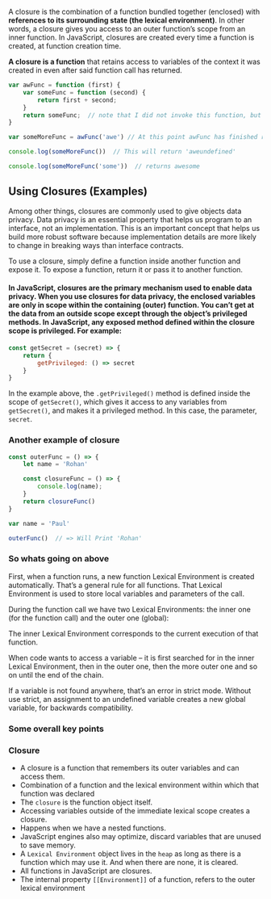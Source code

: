 A closure is the combination of a function bundled together (enclosed) with **references to its surrounding state (the lexical environment)**. In other words, a closure gives you access to an outer function’s scope from an inner function. In JavaScript, closures are created every time a function is created, at function creation time.

**A closure is a function** that retains access to variables of the context it was created in even after said function call has returned.

```js
var awFunc = function (first) {
    var someFunc = function (second) {
        return first + second;
    }
    return someFunc;  // note that I did not invoke this function, but I did return the function
}

var someMoreFunc = awFunc('awe') // At this point awFunc has finished running

console.log(someMoreFunc())  // This will return 'aweundefined'

console.log(someMoreFunc('some'))  // returns awesome
```

## Using Closures (Examples)

Among other things, closures are commonly used to give objects data privacy. Data privacy is an essential property that helps us program to an interface, not an implementation. This is an important concept that helps us build more robust software because implementation details are more likely to change in breaking ways than interface contracts.

To use a closure, simply define a function inside another function and expose it. To expose a function, return it or pass it to another function.

#### In JavaScript, closures are the primary mechanism used to enable data privacy. When you use closures for data privacy, the enclosed variables are only in scope within the containing (outer) function. You can’t get at the data from an outside scope except through the object’s privileged methods. In JavaScript, any exposed method defined within the closure scope is privileged. For example:

```js
const getSecret = (secret) => {
    return {
        getPrivileged: () => secret
    }
}
```

In the example above, the `.getPrivileged()` method is defined inside the scope of `getSecret()`, which gives it access to any variables from `getSecret()`, and makes it a privileged method. In this case, the parameter, `secret`.

### Another example of closure

```js
const outerFunc = () => {
    let name = 'Rohan'

    const closureFunc = () => {
        console.log(name);
    }
    return closureFunc()
}

var name = 'Paul'

outerFunc()  // => Will Print 'Rohan'
```

### So whats going on above

First, when a function runs, a new function Lexical Environment is created automatically. That’s a general rule for all functions. That Lexical Environment is used to store local variables and parameters of the call.

During the function call we have two Lexical Environments: the inner one (for the function call) and the outer one (global):

The inner Lexical Environment corresponds to the current execution of that function.

When code wants to access a variable – it is first searched for in the inner Lexical Environment, then in the outer one, then the more outer one and so on until the end of the chain.

If a variable is not found anywhere, that’s an error in strict mode. Without use strict, an assignment to an undefined variable creates a new global variable, for backwards compatibility.

### Some overall key points

### Closure
  * A closure is a function that remembers its outer variables and can access them.
  * Combination of a function and the lexical environment within which that function was declared
  * The `closure` is the function object itself.
  * Accessing variables outside of the immediate lexical scope creates a closure.
  * Happens when we have a nested functions.
  * JavaScript engines also may optimize, discard variables that are unused to save memory.
  * A `Lexical Environment` object lives in the `heap` as long as there is a function which may use it. And when there are none, it is cleared.
  * All functions in JavaScript are closures.
  * The internal property `[[Environment]]` of a function, refers to the outer lexical environment